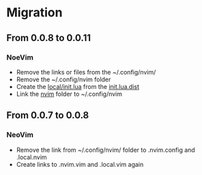 # Migration

## From 0.0.8 to 0.0.11

### NoeVim

- Remove the links or files from the ~/.config/nvim/
- Remove the ~/.config/nvim folder
- Create the [local/init.lua](vim/dotfiles/.config/nvim/lua/local/init.lua) from the [init.lua.dist](vim/dotfiles/.config/nvim/lua/local/init.lua.dist)
- Link the [nvim](/vim/dotfiles/.config/nvim) folder to ~/.config/nvim

## From 0.0.7 to 0.0.8

### NeoVim

- Remove the link from ~/.config/nvim/ folder to .nvim.config and .local.nvim
- Create links to .nvim.vim and .local.vim again
